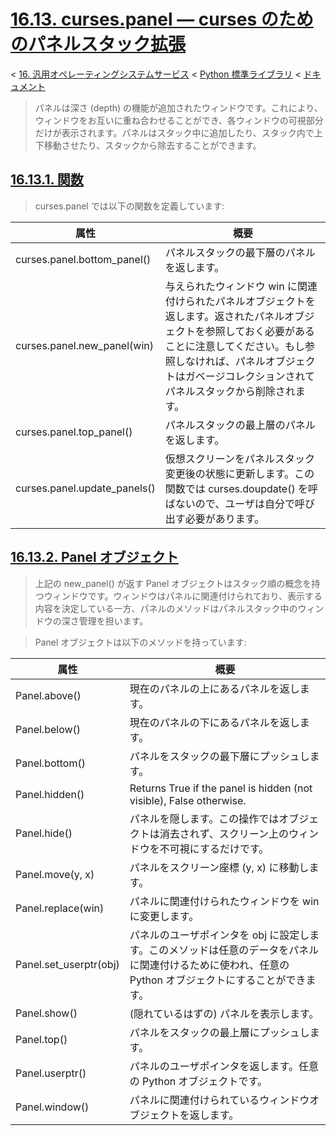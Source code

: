 # [16.13. curses.panel — curses のためのパネルスタック拡張](https://docs.python.jp/3/library/curses.panel.html)

< [16. 汎用オペレーティングシステムサービス](https://docs.python.jp/3/library/allos.html) < [Python 標準ライブラリ](https://docs.python.jp/3/library/index.html#the-python-standard-library) < [ドキュメント](https://docs.python.jp/3/index.html)

> パネルは深さ (depth) の機能が追加されたウィンドウです。これにより、ウィンドウをお互いに重ね合わせることができ、各ウィンドウの可視部分だけが表示されます。パネルはスタック中に追加したり、スタック内で上下移動させたり、スタックから除去することができます。

## [16.13.1. 関数]()

> curses.panel では以下の関数を定義しています:

属性|概要
----|----
curses.panel.bottom_panel()|パネルスタックの最下層のパネルを返します。
curses.panel.new_panel(win)|与えられたウィンドウ win に関連付けられたパネルオブジェクトを返します。返されたパネルオブジェクトを参照しておく必要があることに注意してください。もし参照しなければ、パネルオブジェクトはガベージコレクションされてパネルスタックから削除されます。
curses.panel.top_panel()|パネルスタックの最上層のパネルを返します。
curses.panel.update_panels()|仮想スクリーンをパネルスタック変更後の状態に更新します。この関数では curses.doupdate() を呼ばないので、ユーザは自分で呼び出す必要があります。

## [16.13.2. Panel オブジェクト]()

> 上記の new_panel() が返す Panel オブジェクトはスタック順の概念を持つウィンドウです。ウィンドウはパネルに関連付けられており、表示する内容を決定している一方、パネルのメソッドはパネルスタック中のウィンドウの深さ管理を担います。

> Panel オブジェクトは以下のメソッドを持っています:

属性|概要
----|----
Panel.above()|現在のパネルの上にあるパネルを返します。
Panel.below()|現在のパネルの下にあるパネルを返します。
Panel.bottom()|パネルをスタックの最下層にプッシュします。
Panel.hidden()|Returns True if the panel is hidden (not visible), False otherwise.
Panel.hide()|パネルを隠します。この操作ではオブジェクトは消去されず、スクリーン上のウィンドウを不可視にするだけです。
Panel.move(y, x)|パネルをスクリーン座標 (y, x) に移動します。
Panel.replace(win)|パネルに関連付けられたウィンドウを win に変更します。
Panel.set_userptr(obj)|パネルのユーザポインタを obj に設定します。このメソッドは任意のデータをパネルに関連付けるために使われ、任意の Python オブジェクトにすることができます。
Panel.show()|(隠れているはずの) パネルを表示します。
Panel.top()|パネルをスタックの最上層にプッシュします。
Panel.userptr()|パネルのユーザポインタを返します。任意の Python オブジェクトです。
Panel.window()|パネルに関連付けられているウィンドウオブジェクトを返します。

